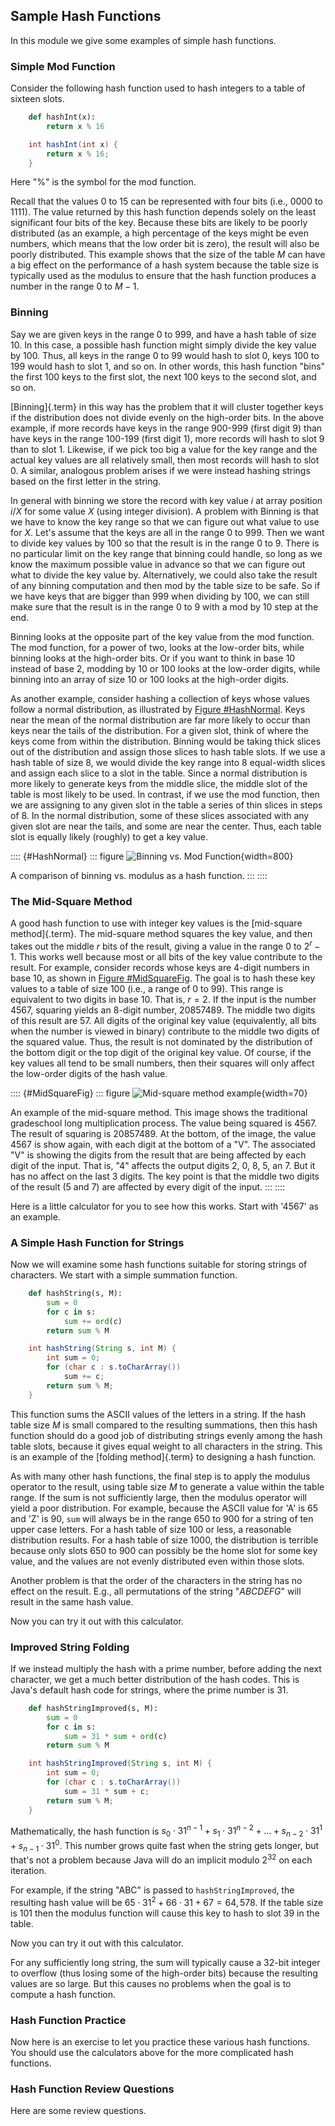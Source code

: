 
## Sample Hash Functions

In this module we give some examples of simple hash functions.

### Simple Mod Function

Consider the following hash function used to hash integers to a table of
sixteen slots.

```python
    def hashInt(x):
        return x % 16
```

```java
    int hashInt(int x) {
        return x % 16;
    }
```



Here "%" is the symbol for the mod function.

<inlineav id="hashFuncExCON1" src="Hashing/hashFuncExCON1.js" name="Hash Function Slideshow 1"/>

Recall that the values 0 to 15 can be represented with four bits (i.e.,
0000 to 1111). The value returned by this hash function depends solely
on the least significant four bits of the key. Because these bits are
likely to be poorly distributed (as an example, a high percentage of the
keys might be even numbers, which means that the low order bit is zero),
the result will also be poorly distributed. This example shows that the
size of the table $M$ can have a big effect on the performance of a hash
system because the table size is typically used as the modulus to ensure
that the hash function produces a number in the range 0 to $M-1$.

### Binning

Say we are given keys in the range 0 to 999, and have a hash table of
size 10. In this case, a possible hash function might simply divide the
key value by 100. Thus, all keys in the range 0 to 99 would hash to slot
0, keys 100 to 199 would hash to slot 1, and so on. In other words, this
hash function "bins" the first 100 keys to the first slot, the next
100 keys to the second slot, and so on.

[Binning]{.term} in this way has the problem
that it will cluster together keys if the distribution does not divide
evenly on the high-order bits. In the above example, if more records
have keys in the range 900-999 (first digit 9) than have keys in the
range 100-199 (first digit 1), more records will hash to slot 9 than to
slot 1. Likewise, if we pick too big a value for the key range and the
actual key values are all relatively small, then most records will hash
to slot 0. A similar, analogous problem arises if we were instead
hashing strings based on the first letter in the string.

<inlineav id="hashFuncExCON2" src="Hashing/hashFuncExCON2.js" name="Hash Function Slideshow 2"/>

In general with binning we store the record with key value $i$ at array
position $i/X$ for some value $X$ (using integer division). A problem
with Binning is that we have to know the key range so that we can figure
out what value to use for $X$. Let's assume that the keys are all in
the range 0 to 999. Then we want to divide key values by 100 so that the
result is in the range 0 to 9. There is no particular limit on the key
range that binning could handle, so long as we know the maximum possible
value in advance so that we can figure out what to divide the key value
by. Alternatively, we could also take the result of any binning
computation and then mod by the table size to be safe. So if we have
keys that are bigger than 999 when dividing by 100, we can still make
sure that the result is in the range 0 to 9 with a mod by 10 step at the
end.

Binning looks at the opposite part of the key value from the mod
function. The mod function, for a power of two, looks at the low-order
bits, while binning looks at the high-order bits. Or if you want to
think in base 10 instead of base 2, modding by 10 or 100 looks at the
low-order digits, while binning into an array of size 10 or 100 looks at
the high-order digits.

As another example, consider hashing a collection of keys whose values
follow a normal distribution, as illustrated by 
[Figure #HashNormal](#HashNormal). Keys near the mean
of the normal distribution are far more likely to occur than keys near
the tails of the distribution. For a given slot, think of where the keys
come from within the distribution. Binning would be taking thick slices
out of the distribution and assign those slices to hash table slots. If
we use a hash table of size 8, we would divide the key range into 8
equal-width slices and assign each slice to a slot in the table. Since a
normal distribution is more likely to generate keys from the middle
slice, the middle slot of the table is most likely to be used. In
contrast, if we use the mod function, then we are assigning to any given
slot in the table a series of thin slices in steps of 8. In the normal
distribution, some of these slices associated with any given slot are
near the tails, and some are near the center. Thus, each table slot is
equally likely (roughly) to get a key value.

:::: {#HashNormal}
::: figure
![Binning vs. Mod Function](images/HashNormal.png){width=800}

A comparison of binning vs. modulus as a hash function.
:::
::::

### The Mid-Square Method

A good hash function to use with integer key values is the
[mid-square method]{.term}. The mid-square
method squares the key value, and then takes out the middle $r$ bits of
the result, giving a value in the range 0 to $2^{r}-1$. This works well
because most or all bits of the key value contribute to the result. For
example, consider records whose keys are 4-digit numbers in base 10, as
shown in [Figure #MidSquareFig](#MidSquareFig).
The goal is to hash these key values to a table of size 100 (i.e., a
range of 0 to 99). This range is equivalent to two digits in base 10.
That is, $r = 2$. If the input is the number 4567, squaring yields an
8-digit number, 20857489. The middle two digits of this result are 57.
All digits of the original key value (equivalently, all bits when the
number is viewed in binary) contribute to the middle two digits of the
squared value. Thus, the result is not dominated by the distribution of
the bottom digit or the top digit of the original key value. Of course,
if the key values all tend to be small numbers, then their squares will
only affect the low-order digits of the hash value.

:::: {#MidSquareFig}
::: figure
![Mid-square method example](images/MidSquare.png){width=70}

An example of the mid-square method. This image shows the traditional
gradeschool long multiplication process. The value being squared is
4567. The result of squaring is 20857489. At the bottom, of the image,
the value 4567 is show again, with each digit at the bottom of a "V".
The associated "V" is showing the digits from the result that are
being affected by each digit of the input. That is, "4" affects the
output digits 2, 0, 8, 5, an 7. But it has no affect on the last 3
digits. The key point is that the middle two digits of the result (5 and
7) are affected by every digit of the input.
:::
::::

Here is a little calculator for you to see how this works. Start with
'4567' as an example.

<avembed id="MidSquare" src="Hashing/MidSquare.html" type="pe" name="Mid-Square Calculator"/>

### A Simple Hash Function for Strings

Now we will examine some hash functions suitable for storing strings of
characters. We start with a simple summation function.

```python
    def hashString(s, M):
        sum = 0
        for c in s:
            sum += ord(c)
        return sum % M
```

```java
    int hashString(String s, int M) {
        int sum = 0;
        for (char c : s.toCharArray())
            sum += c;
        return sum % M;
    }
```



This function sums the ASCII values of the letters in a string. If the
hash table size $M$ is small compared to the resulting summations, then
this hash function should do a good job of distributing strings evenly
among the hash table slots, because it gives equal weight to all
characters in the string. This is an example of the
[folding method]{.term} to designing a hash
function.

As with many other hash functions, the final step is to apply the
modulus operator to the result, using table size $M$ to generate a value
within the table range. If the sum is not sufficiently large, then the
modulus operator will yield a poor distribution. For example, because
the ASCII value for 'A' is 65 and 'Z' is 90, `sum` will always be in
the range 650 to 900 for a string of ten upper case letters. For a hash
table of size 100 or less, a reasonable distribution results. For a hash
table of size 1000, the distribution is terrible because only slots 650
to 900 can possibly be the home slot for some key value, and the values
are not evenly distributed even within those slots.

Another problem is that the order of the characters in the string has no
effect on the result. E.g., all permutations of the string "*ABCDEFG*"
will result in the same hash value.

Now you can try it out with this calculator.

<avembed id="StringSimple" src="Hashing/StringSimple.html" type="pe" name="Simple String Folding Calculator"/>

### Improved String Folding

If we instead multiply the hash with a prime number, before adding the
next character, we get a much better distribution of the hash codes.
This is Java's default hash code for strings, where the prime number is
31.

```python
    def hashStringImproved(s, M):
        sum = 0
        for c in s:
            sum = 31 * sum + ord(c)
        return sum % M
```

```java
    int hashStringImproved(String s, int M) {
        int sum = 0;
        for (char c : s.toCharArray())
            sum = 31 * sum + c;
        return sum % M;
    }
```



Mathematically, the hash function is
$s_0\cdot 31^{n-1} + s_1\cdot 31^{n-2} + ... + s_{n-2}\cdot 31^1 + s_{n-1}\cdot 31^0$.
This number grows quite fast when the string gets longer, but that's
not a problem because Java will do an implicit modulo $2^{32}$ on each
iteration.

For example, if the string "ABC" is passed to `hashStringImproved`,
the resulting hash value will be
$65\cdot 31^2 + 66\cdot 31 + 67 = 64,578$. If the table size is 101 then
the modulus function will cause this key to hash to slot 39 in the
table.

Now you can try it out with this calculator.

<avembed id="StringSfold" src="Hashing/StringSfold.html" type="pe" name="Improved String Folding Calculator"/>

For any sufficiently long string, the sum will typically cause a 32-bit
integer to overflow (thus losing some of the high-order bits) because
the resulting values are so large. But this causes no problems when the
goal is to compute a hash function.

### Hash Function Practice

Now here is an exercise to let you practice these various hash
functions. You should use the calculators above for the more complicated
hash functions.

<avembed id="HashFuncFIBSumm" src="Hashing/HashFuncFIBSumm.html" type="ka" name="Hash Function Pick Slot Summary"/>

### Hash Function Review Questions

Here are some review questions.

<avembed id="HashFuncSumm" src="Hashing/HashFuncSumm.html" type="ka" name="Hash Function Summary Exercise"/>
